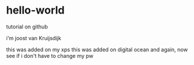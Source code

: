 # hello-world
tutorial on github

i'm joost
van Kruijsdijk

this was added on my xps
this was added on digital ocean
and again, now see if i don't have to change my pw
